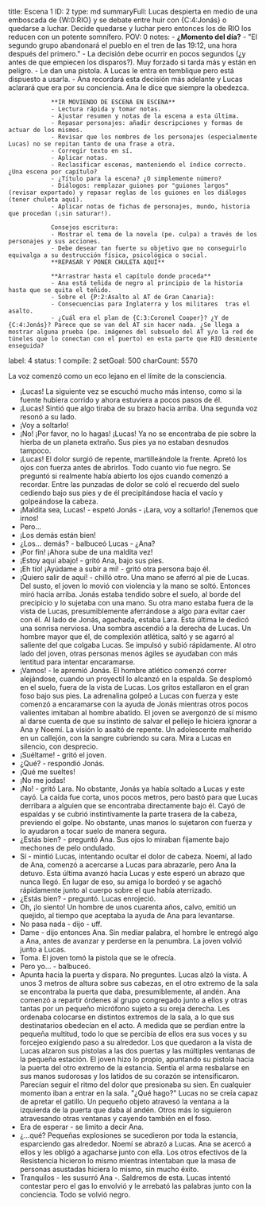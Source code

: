 title:          Escena 1
ID:             2
type:           md
summaryFull:    Lucas despierta en medio de una emboscada de {W:0:RIO} y se debate entre huir con {C:4:Jonás} o quedarse a luchar. Decide quedarse y luchar pero entonces los de RIO los reducen con un potente somnífero.
POV:            0
notes:          - **¿Momento del día?**
                - "El segundo grupo abandonará el pueblo en el tren de las 19:12, una hora después del primero."
                - La decisión debe ocurrir en pocos segundos (¿y antes de que empiecen los disparos?). Muy forzado si tarda más y están en peligro.
                - Le dan una pistola. A Lucas le entra en temblique pero está dispuesto a usarla.
                - Ana recordará esta decisión más adelante y Lucas aclarará que era por su conciencia. Ana le dice que siempre la obedezca.
                
                **IR MOVIENDO DE ESCENA EN ESCENA**
                - Lectura rápida y tomar notas.
                - Ajustar resumen y notas de la escena a esta última.
                - Repasar personajes: añadir descripciones y formas de actuar de los mismos.
                - Revisar que los nombres de los personajes (especialmente Lucas) no se repitan tanto de una frase a otra.
                - Corregir texto en sí.
                - Aplicar notas.
                - Reclasificar escenas, manteniendo el índice correcto. ¿Una escena por capítulo?
                - ¿Título para la escena? ¿O simplemente número?
                - Diálogos: remplazar guiones por "guiones largos" (revisar exportado) y repasar reglas de los guiones en los diálogos (tener chuleta aquí).
                - Aplicar notas de fichas de personajes, mundo, historia que procedan (¡sin saturar!).
                
                Consejos escritura:
                - Mostrar el tema de la novela (pe. culpa) a través de los personajes y sus acciones.
                - Debe desear tan fuerte su objetivo que no conseguirlo equivalga a su destrucción física, psicológica o social.
                **REPASAR Y PONER CHULETA AQUÍ**
                
                **Arrastrar hasta el capítulo donde proceda**
                - Ana está teñida de negro al principio de la historia hasta que se quita el teñido.
                - Sobre el {P:2:Asalto al AT de Gran Canaria}:
                - Consecuencias para Inglaterra y los militares  tras el asalto.
                - ¿Cuál era el plan de {C:3:Coronel Cooper}? ¿Y de {C:4:Jonás}? Parece que se van del AT sin hacer nada. ¿Se llega a mostrar alguna prueba (pe. imágenes del subsuelo del AT y/o la red de túneles que lo conectan con el puerto) en esta parte que RIO desmiente enseguida?
label:          4
status:         1
compile:        2
setGoal:        500
charCount:      5570


La voz comenzó como un eco lejano en el límite de la consciencia.
- ¡Lucas!
La siguiente vez se escuchó mucho más intenso, como si la fuente hubiera corrido y ahora estuviera a pocos pasos de él.
- ¡Lucas!
Sintió que algo tiraba de su brazo hacia arriba. Una segunda voz resonó a su lado. 
- ¡Voy a soltarlo!
- ¡No! ¡Por favor, no lo hagas! ¡Lucas!
Ya no se encontraba de pie sobre la hierba de un planeta extraño. Sus pies ya no estaban desnudos tampoco.
- ¡Lucas!
El dolor surgió de repente, martilleándole la frente. Apretó los ojos con fuerza antes de abrirlos. 
Todo cuanto vio fue negro.
Se preguntó si realmente había abierto los ojos cuando comenzó a recordar. Entre las punzadas de dolor se coló el recuerdo del suelo cediendo bajo sus pies y de él precipitándose hacia el vacío y golpeándose la cabeza.
- ¡Maldita sea, Lucas! - espetó Jonás - ¡Lara, voy a soltarlo! ¡Tenemos que irnos!
- Pero...
- ¡Los demás están bien!
- ¿Los... demás? - balbuceó Lucas - ¿Ana?
- ¡Por fin! ¡Ahora sube de una maldita vez!
- ¡Estoy aquí abajo! - gritó Ana, bajo sus pies.
- ¡Eh tío! ¡Ayúdame a subir a mi! - gritó otra persona bajo él.
- ¡Quiero salir de aquí! - chilló otro.
Una mano se aferró al pie de Lucas. Del susto, el joven lo movió con violencia y la mano se soltó.
Entonces miró hacia arriba. Jonás estaba tendido sobre el suelo, al borde del precipicio y lo sujetaba con una mano. Su otra mano estaba fuera de la vista de Lucas, presumiblemente aferrándose a algo para evitar caer con él.
Al lado de Jonás, agachada, estaba Lara. Esta última le dedicó una sonrisa nerviosa.
Una sombra ascendió a la derecha de Lucas. Un hombre mayor que él, de complexión atlética, saltó y se agarró al saliente del que colgaba Lucas. Se impulsó y subió rápidamente. Al otro lado del joven, otras personas menos ágiles se ayudaban con más lentitud para intentar encaramarse.
- ¡Vamos! - le apremió Jonás.
El hombre atlético comenzó correr alejándose, cuando un proyectil lo alcanzó en la espalda. Se desplomó en el suelo, fuera de la vista de Lucas.
Los gritos estallaron en el gran foso bajo sus pies. La adrenalina golpeó a Lucas con fuerza y este comenzó a encaramarse con la ayuda de Jonás mientras otros pocos valientes imitaban al hombre abatido.
El joven se avergonzó de sí mismo al darse cuenta de que su instinto de salvar el pellejo le hiciera ignorar a Ana y Noemí.
La visión lo asaltó de repente. Un adolescente malherido en un callejón, con la sangre cubriendo su cara. Mira a Lucas en silencio, con desprecio.
- ¡Suéltame! - gritó el joven.
- ¿Qué? - respondió Jonás.
- ¡Qué me sueltes!
- ¡No me jodas!
- ¡No! - gritó Lara.
No obstante, Jonás ya había soltado a Lucas y este cayó. La caída fue corta, unos pocos metros, pero bastó para que Lucas derribara a alguien que se encontraba directamente bajo él. Cayó de espaldas y se cubrió instintivamente la parte trasera de la cabeza, previendo el golpe. No obstante, unas manos lo sujetaron con fuerza y lo ayudaron a tocar suelo de manera segura.
- ¿Estás bien? - preguntó Ana.
Sus ojos lo miraban fijamente bajo mechones de pelo ondulado.
- Sí - mintió Lucas, intentando ocultar el dolor de cabeza.
Noemí, al lado de Ana, comenzó a acercarse a Lucas para abrazarle, pero Ana la detuvo. Esta última avanzó hacia Lucas y este esperó un abrazo que nunca llegó. En lugar de eso, su amiga lo bordeó y se agachó rápidamente junto al cuerpo sobre el que había aterrizado.
- ¿Estás bien? - preguntó.
Lucas enrojeció.
- Oh, ¡lo siento!
Un hombre de unos cuarenta años, calvo, emitió un quejido, al tiempo que aceptaba la ayuda de Ana para levantarse.
- No pasa nada - dijo - uff.
- Dame - dijo entonces Ana.
Sin mediar palabra, el hombre le entregó algo a Ana, antes de avanzar y perderse en la penumbra.
La joven volvió junto a Lucas.
- Toma.
El joven tomó la pistola que se le ofrecía.
- Pero yo... - balbuceó.
- Apunta hacia la puerta y dispara. No preguntes.
Lucas alzó la vista. A unos 3 metros de altura sobre sus cabezas, en el otro extremo de la sala se encontraba la puerta que daba, presumiblemente, al andén.
Ana comenzó a repartir órdenes al grupo congregado junto a ellos y otras tantas por un pequeño micrófono sujeto a su oreja derecha. Les ordenaba colocarse en distintos extremos de la sala, a lo que sus destinatarios obedecían en el acto. A medida que se perdían entre la pequeña multitud, todo lo que se percibía de ellos era sus voces y su forcejeo exigiendo paso a su alrededor.
Los que quedaron a la vista de Lucas alzaron sus pistolas a las dos puertas y las múltiples ventanas de la pequeña estación.
El joven hizo lo propio, apuntando su pistola hacia la puerta del otro extremo de la estancia. Sentía el arma resbalarse en sus manos sudorosas y los latidos de su corazón se intensificaron. Parecían seguir el ritmo del dolor que presionaba su sien.
En cualquier momento iban a entrar en la sala.
"¿Qué hago?"
Lucas no se creía capaz de apretar el gatillo.
Un pequeño objeto atravesó la ventana a la izquierda de la puerta que daba al andén. Otros más lo siguieron atravesando otras ventanas y cayendo también en el foso.
- Era de esperar - se limito a decir Ana.
- ¿...qué?
Pequeñas explosiones se sucedieron por toda la estancia, esparciendo gas alrededor.
Noemí se abrazó a Lucas. Ana se acercó a ellos y les obligó a agacharse junto con ella. Los otros efectivos de la Resistencia hicieron lo mismo mientras intentaban que la masa de personas asustadas hiciera lo mismo, sin mucho éxito.
- Tranquilos - les susurró Ana -. Saldremos de esta.
Lucas intentó contestar pero el gas lo envolvió y le arrebató las palabras junto con la conciencia.
Todo se volvió negro.